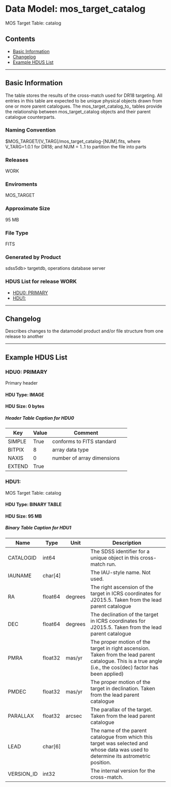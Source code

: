 # Data Model: mos_target_catalog


MOS Target Table: catalog


## Contents
- [Basic Information](#basic-information)
- [Changelog](#changelog)
- [Example HDUS List](#example-hdus-list)

---

## Basic Information
The table stores the results of the cross-match used for DR18 targeting. All entries in this table are expected to be unique physical objects drawn from one or more parent catalogues. The mos_target_catalog_to_ tables provide the relationship between mos_target_catalog objects and their parent catalogue counterparts.

### Naming Convention
$MOS_TARGET/[V_TARG]/mos_target_catalog-[NUM].fits, where V_TARG=1.0.1 for DR18; and NUM = 1..1 to partition the file into parts

### Releases
WORK

### Enviroments
MOS_TARGET

### Approximate Size
95 MB

### File Type
FITS

### Generated by Product
sdss5db> targetdb, operations database server

### HDUS List for release WORK
  - [HDU0: PRIMARY](#hdu0-primary)
  - [HDU1: ](#hdu1-)

---

## Changelog
Describes changes to the datamodel product and/or file structure from one release to another

---
## Example HDUS List

### HDU0: PRIMARY
Primary header

#### HDU Type: IMAGE
#### HDU Size:  0 bytes

##### Header Table Caption for HDU0
Key | Value | Comment | |
| --- | --- | --- | --- |
| SIMPLE | True | conforms to FITS standard |
| BITPIX | 8 | array data type |
| NAXIS | 0 | number of array dimensions |
| EXTEND | True |  |



### HDU1: 
MOS Target Table: catalog

#### HDU Type: BINARY TABLE
#### HDU Size:  95 MB

##### Binary Table Caption for HDU1
Name | Type | Unit | Description |
| --- | --- | --- | --- |
 | CATALOGID | int64 |  | The SDSS identifier for a unique object in this cross-match run. |
 | IAUNAME | char[4] |  | The IAU-style name. Not used. |
 | RA | float64 | degrees | The right ascension of the target in ICRS coordinates for J2015.5. Taken from the lead parent catalogue |
 | DEC | float64 | degrees | The declination of the target in ICRS coordinates for J2015.5. Taken from the lead parent catalogue |
 | PMRA | float32 | mas/yr | The proper motion of the target in right ascension. Taken from the lead parent catalogue. This is a true angle (i.e., the cos(dec) factor has been applied) |
 | PMDEC | float32 | mas/yr | The proper motion of the target in declination. Taken from the lead parent catalogue |
 | PARALLAX | float32 | arcsec | The parallax of the target. Taken from the lead parent catalogue |
 | LEAD | char[6] |  | The name of the parent catalogue from which this target was selected and whose data was used to determine its astrometric position. |
 | VERSION_ID | int32 |  | The internal version for the cross-match. |


